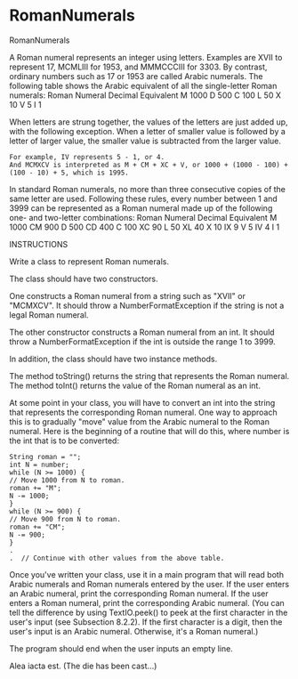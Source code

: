 # RomanNumerals
RomanNumerals

A Roman numeral represents an integer using letters. Examples are XVII to represent 17, MCMLIII for 1953, and MMMCCCIII for 3303. By contrast, ordinary numbers such as 17 or 1953 are called Arabic numerals. The following table shows the Arabic equivalent of all the single-letter Roman numerals:
Roman Numeral 	Decimal Equivalent
M 	1000
D 	500
C 	100
L 	50
X 	10
V 	5
I 	1

When letters are strung together, the values of the letters are just added up, with the following exception. When a letter of smaller value is followed by a letter of larger value, the smaller value is subtracted from the larger value.

    For example, IV represents 5 - 1, or 4.
    And MCMXCV is interpreted as M + CM + XC + V, or 1000 + (1000 - 100) + (100 - 10) + 5, which is 1995.

In standard Roman numerals, no more than three consecutive copies of the same letter are used. Following these rules, every number between 1 and 3999 can be represented as a Roman numeral made up of the following one- and two-letter combinations:
Roman Numeral 	Decimal Equivalent
M 	1000
CM 	900
D 	500
CD 	400
C 	100
XC 	90
L 	50
XL 	40
X 	10
IX 	9
V 	5
IV 	4
I 	1

INSTRUCTIONS

Write a class to represent Roman numerals. 

The class should have two constructors. 

One constructs a Roman numeral from a string such as "XVII" or "MCMXCV". 
It should throw a NumberFormatException if the string is not a legal
Roman numeral. 

The other constructor constructs a Roman numeral from an int.
It should throw a NumberFormatException if the int is outside the 
range 1 to 3999.

In addition, the class should have two instance methods. 

The method toString() returns the string that represents the Roman numeral.
The method toInt() returns the value of the Roman numeral as an int.

At some point in your class, you will have to convert an int into the 
string that represents the corresponding Roman numeral. One way to approach
this is to gradually "move" value from the Arabic numeral to the Roman numeral. 
Here is the beginning of a routine that will do this, where number is the int 
that is to be converted:

    String roman = "";
    int N = number;
    while (N >= 1000) {
    // Move 1000 from N to roman.
    roman += "M";
    N -= 1000;
    }
    while (N >= 900) {
    // Move 900 from N to roman.
    roman += "CM";
    N -= 900;
    }
    .
    .  // Continue with other values from the above table.

Once you've written your class, use it in a main program that will
read both Arabic numerals and Roman numerals entered by the user. 
If the user enters an Arabic numeral, print the corresponding Roman
numeral. If the user enters a Roman numeral, print the corresponding
Arabic numeral. (You can tell the difference by using TextIO.peek() 
to peek at the first character in the user's input (see Subsection 
8.2.2). If the first character is a digit, then the user's input is 
an Arabic numeral. Otherwise, it's a Roman numeral.) 

The program should end when the user inputs an empty line.

Alea iacta est. (The die has been cast...)